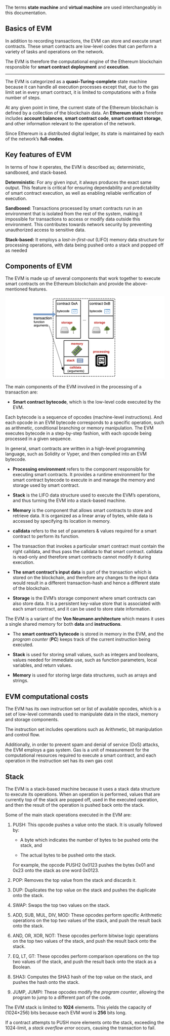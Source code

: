 The terms **state machine** and **virtual machine** are used interchangeably in this documentation.


## Basics of EVM


 In addition to recording transactions, the EVM can store and execute smart contracts. These smart contracts are low-level codes that can perform a variety of tasks and operations on the network.

The EVM is therefore the computational engine of the Ethereum blockchain responsible for **smart contract deployment** and **execution**.

---
The EVM is categorized as a **quasi–Turing-complete** state machine because it can handle all execution processes except that, due to the gas limit set in every smart contract, it is limited to computations with a finite number of steps.

At any given point in time, the current state of the Ethereum blockchain is defined by a collection of the blockchain data. An **Ethereum state** therefore includes **account balances**, **smart contract code**, **smart contract storage**, and other information relevant to the operation of the network.

Since Ethereum is a distributed digital ledger, its state is maintained by each of the network’s **full-nodes**.


Key features of EVM
--------------------------------------------

In terms of how it operates, the EVM is described as; deterministic, sandboxed, and stack-based.

**Deterministic**: For any given input, it always produces the exact same output. This feature is critical for ensuring dependability and predictability of smart contract execution, as well as enabling reliable verification of execution.

**Sandboxed**: Transactions processed by smart contracts run in an environment that is isolated from the rest of the system, making it impossible for transactions to access or modify data outside this environment. This contributes towards network security by preventing unauthorized access to sensitive data.

**Stack-based:** It employs a _last-in-first-out_ (LIFO) memory data structure for processing operations, with data being pushed onto a stack and popped off as needed

Components of EVM
----------------------------------------

The EVM is made up of several components that work together to execute smart contracts on the Ethereum blockchain and provide the above-mentioned features.

![alt text](image.png)


The main components of the EVM involved in the processing of a transaction are:

- **Smart contract bytecode**, which is the low-level code executed by the EVM.

Each bytecode is a sequence of opcodes (machine-level instructions). And each opcode in an EVM bytecode corresponds to a specific operation, such as arithmetic, conditional branching or memory manipulation. The EVM executes bytecode in a step-by-step fashion, with each opcode being processed in a given sequence.

In general, smart contracts are written in a high-level programming language, such as Solidity or Vyper, and then compiled into an EVM bytecode.

- **Processing environment** refers to the component responsible for executing smart contracts. It provides a runtime environment for the smart contract bytecode to execute in and manage the memory and storage used by smart contract.

- **Stack** is the LIFO data structure used to execute the EVM’s operations, and thus turning the EVM into a stack-based machine.

- **Memory** is the component that allows smart contracts to store and retrieve data. It is organized as a linear array of bytes, while data is accessed by specifying its location in memory.

- **calldata** refers to the set of parameters & values required for a smart contract to perform its function.

- The transaction that invokes a particular smart contract must contain the right calldata, and thus pass the calldata to that smart contract. calldata is read-only and therefore smart contracts cannot modify it during execution.

- **The smart contract’s input data** is part of the transaction which is stored on the blockchain, and therefore any changes to the input data would result in a different transaction-hash and hence a different state of the blockchain.

- **Storage** is the EVM’s storage component where smart contracts can also store data. It is a persistent key-value store that is associated with each smart contract, and it can be used to store state information.




The EVM is a variant of the **Von Neumann architecture**
which means it uses a single shared memory for both **data** and **instructions**.

-   The **smart contract’s bytecode** is stored in memory in the EVM, and the  _program counter_  (**PC**) keeps track of the current instruction being executed.
    
-   **Stack** is used for storing small values, such as integers and booleans, values needed for immediate use, such as function parameters, local variables, and return values.
    
-   **Memory** is used for storing large data structures, such as arrays and strings.


## EVM computational costs
The EVM has its own instruction set or list of available opcodes, which is a set of low-level commands used to manipulate data in the stack, memory and storage components.

The instruction set includes operations such as Arithmetic, bit manipulation and control flow.

Additionally, in order to prevent spam and denial of service (DoS) attacks, the EVM employs a gas system. Gas is a unit of measurement for the computational resources required to execute a smart contract, and each operation in the instruction set has its own gas cost

Stack
-----

The EVM is a stack-based machine because it uses a stack data structure to execute its operations. When an operation is performed, values that are currently top of the stack are popped off, used in the executed operation, and then the result of the operation is pushed back onto the stack.

Some of the main stack operations executed in the EVM are:

1.  PUSH: This opcode pushes a value onto the stack. It is usually followed by:
    
    *   A byte which indicates the number of bytes to be pushed onto the stack, and
        
    *   The actual bytes to be pushed onto the stack.
        
    
    For example, the opcode PUSH2 0x0123 pushes the bytes 0x01 and 0x23 onto the stack as one word 0x0123.
    
2.  POP: Removes the top value from the stack and discards it.
    
3.  DUP: Duplicates the top value on the stack and pushes the duplicate onto the stack.
    
4.  SWAP: Swaps the top two values on the stack.
    
5.  ADD, SUB, MUL, DIV, MOD: These opcodes perform specific Arithmetic operations on the top two values of the stack, and push the result back onto the stack.
    
6.  AND, OR, XOR, NOT: These opcodes perform bitwise logic operations on the top two values of the stack, and push the result back onto the stack.
    
7.  EQ, LT, GT: These opcodes perform comparison operations on the top two values of the stack, and push the result back onto the stack as a Boolean.
    
8.  SHA3: Computes the SHA3 hash of the top value on the stack, and pushes the hash onto the stack.
    
9.  JUMP, JUMPI: These opcodes modify the _program counter_, allowing the program to jump to a different part of the code.
    

The EVM stack is limited to **1024** elements. This yields the capacity of (1024×256) bits because each EVM word is **256** bits long.

If a contract attempts to PUSH more elements onto the stack, exceeding the 1024-limit, a _stack overflow error_ occurs, causing the transaction to fail.